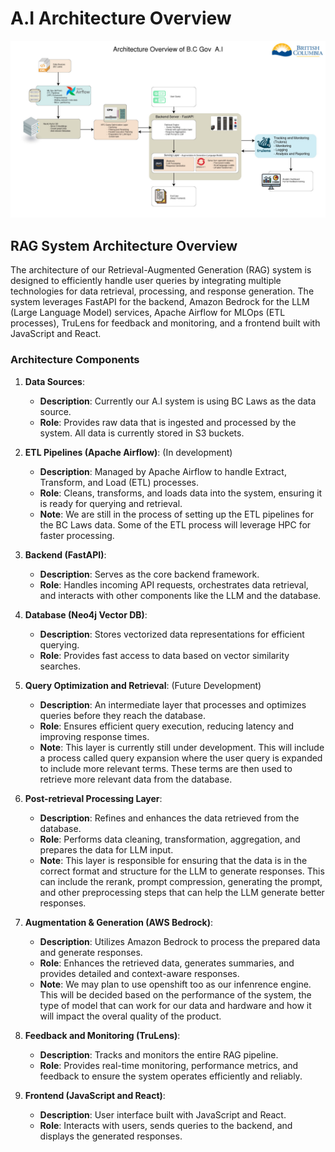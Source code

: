 # A.I Architecture Overview

[![../assets/ai_architecture.png](../assets/overall_architecture.jpg)](../assets/overall_architecture.jpg)

## RAG System Architecture Overview

The architecture of our Retrieval-Augmented Generation (RAG) system is designed to efficiently handle user queries by integrating multiple technologies for data retrieval, processing, and response generation. The system leverages FastAPI for the backend, Amazon Bedrock for the LLM (Large Language Model) services, Apache Airflow for MLOps (ETL processes), TruLens for feedback and monitoring, and a frontend built with JavaScript and React.

### Architecture Components

1. **Data Sources**:
   - **Description**: Currently our A.I system is using BC Laws as the data source. 
   - **Role**: Provides raw data that is ingested and processed by the system. All data is currently stored in S3 buckets.

2. **ETL Pipelines (Apache Airflow)**: (In development)
   - **Description**: Managed by Apache Airflow to handle Extract, Transform, and Load (ETL) processes.
   - **Role**: Cleans, transforms, and loads data into the system, ensuring it is ready for querying and retrieval.
   - **Note**: We are still in the process of setting up the ETL pipelines for the BC Laws data. Some of the ETL process will leverage HPC for faster processing.

3. **Backend (FastAPI)**:
   - **Description**: Serves as the core backend framework.
   - **Role**: Handles incoming API requests, orchestrates data retrieval, and interacts with other components like the LLM and the database.

4. **Database (Neo4j Vector DB)**:
   - **Description**: Stores vectorized data representations for efficient querying.
   - **Role**: Provides fast access to data based on vector similarity searches.

5. **Query Optimization and Retrieval**: (Future Development)
   - **Description**: An intermediate layer that processes and optimizes queries before they reach the database.
   - **Role**: Ensures efficient query execution, reducing latency and improving response times.
   - **Note**: This layer is currently still under development. This will include a process called query expansion where the user query is expanded to include more relevant terms. These terms are then used to retrieve more relevant data from the database.

6. **Post-retrieval Processing Layer**:
   - **Description**: Refines and enhances the data retrieved from the database.
   - **Role**: Performs data cleaning, transformation, aggregation, and prepares the data for LLM input.
    - **Note**: This layer is responsible for ensuring that the data is in the correct format and structure for the LLM to generate responses. This can include the rerank, prompt compression,  generating the prompt, and other preprocessing steps that can help the LLM generate better responses.

7. **Augmentation & Generation (AWS Bedrock)**:
   - **Description**: Utilizes Amazon Bedrock to process the prepared data and generate responses.
   - **Role**: Enhances the retrieved data, generates summaries, and provides detailed and context-aware responses.
   - **Note**: We may plan to use openshift too as our infenrence engine. This will be decided based on the performance of the system, the type of model that can work for our data and hardware and how it will impact the overal quality of the product.

8. **Feedback and Monitoring (TruLens)**:
   - **Description**: Tracks and monitors the entire RAG pipeline.
   - **Role**: Provides real-time monitoring, performance metrics, and feedback to ensure the system operates efficiently and reliably.

9. **Frontend (JavaScript and React)**:
   - **Description**: User interface built with JavaScript and React.
   - **Role**: Interacts with users, sends queries to the backend, and displays the generated responses.


